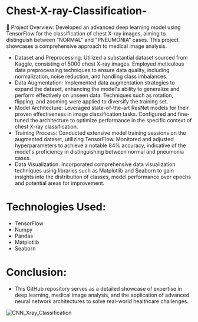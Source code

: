 # Chest-X-ray-Classification-
🚀 Project Overview:
Developed an advanced deep learning model using TensorFlow for the classification of chest X-ray images, aiming to distinguish between "NORMAL" and "PNEUMONIA" cases. This project showcases a comprehensive approach to medical image analysis.

* Dataset and Preprocessing:
   Utilized a substantial dataset sourced from Kaggle, consisting of 5000 chest X-ray images. Employed meticulous data preprocessing techniques to ensure data quality, including 
   normalization, noise reduction, and handling class imbalances.
* Data Augmentation:
   Implemented data augmentation strategies to expand the dataset, enhancing the model's ability to generalize and perform effectively on unseen data. Techniques such as rotation, 
   flipping, 
  and zooming were applied to diversify the training set.
* Model Architecture:
  Leveraged state-of-the-art ResNet models for their proven effectiveness in image classification tasks. Configured and fine-tuned the architecture to optimize performance in the 
  specific context of chest X-ray classification.
* Training Process:
  Conducted extensive model training sessions on the augmented dataset, utilizing TensorFlow. Monitored and adjusted hyperparameters to achieve a notable 84% accuracy, indicative of the 
  model's proficiency in distinguishing between normal and pneumonia cases.
* Data Visualization:
  Incorporated comprehensive data visualization techniques using libraries such as Matplotlib and Seaborn to gain insights into the distribution of classes, model performance over 
  epochs and potential areas for improvement.

# Technologies Used:
 * TensorFlow
 * Numpy
 * Pandas
 * Matplotlib
 * Seaborn

# Conclusion:
* This GitHub repository serves as a detailed showcase of expertise in deep learning, medical image analysis, and the application of advanced neural network architectures to solve real-world healthcare challenges.

![CNN_Xray_Classification](https://github.com/rajeshsingh123/Chest-X-ray-Classification-/assets/100190385/9bc021a0-022b-4cbc-bc14-be64f8110b83)
